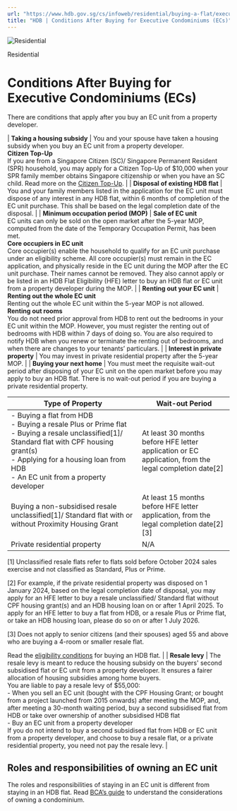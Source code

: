 ```yaml
---
url: "https://www.hdb.gov.sg/cs/infoweb/residential/buying-a-flat/executive-condominium/conditions-after-buying-for-ec"
title: "HDB | Conditions After Buying for Executive Condominiums (ECs)"
---
```


![Residential](https://www.hdb.gov.sg/cs/infoweb/-/media/HDBContent/Images/General/residential-masthead.jpg)

Residential


# Conditions After Buying for Executive Condominiums (ECs)

There are conditions that apply after you buy an EC unit from a property developer.

| **Taking a housing subsidy** | You and your spouse have taken a housing subsidy when you buy an EC unit from a property developer.<br>**Citizen Top-Up**<br>If you are from a Singapore Citizen (SC)/ Singapore Permanent Resident (SPR) household, you may apply for a Citizen Top-Up of $10,000 when your SPR family member obtains Singapore citizenship or when you have an SC child. Read more on the [Citizen Top-Up](https://www.hdb.gov.sg/residential/servicing-your-hdb-housing-loan/citizen-topup). |
| **Disposal of existing HDB flat** | You and your family members listed in the application for the EC unit must dispose of any interest in any HDB flat, within 6 months of completion of the EC unit purchase. This shall be based on the legal completion date of the disposal. |
| **Minimum occupation period (MOP)** | **Sale of EC unit**<br>EC units can only be sold on the open market after the 5-year MOP, computed from the date of the Temporary Occupation Permit, has been met.<br>**Core occupiers in EC unit**<br>Core occupier(s) enable the household to qualify for an EC unit purchase under an eligibility scheme. All core occupier(s) must remain in the EC application, and physically reside in the EC unit during the MOP after the EC unit purchase. Their names cannot be removed. They also cannot apply or be listed in an HDB Flat Eligibility (HFE) letter to buy an HDB flat or EC unit from a property developer during the MOP. |
| **Renting out your EC unit** | **Renting out the whole EC unit**<br>Renting out the whole EC unit within the 5-year MOP is not allowed.<br>**Renting out rooms**<br>You do not need prior approval from HDB to rent out the bedrooms in your EC unit within the MOP. However, you must register the renting out of bedrooms with HDB within 7 days of doing so. You are also required to notify HDB when you renew or terminate the renting out of bedrooms, and when there are changes to your tenants’ particulars. |
| **Interest in private property** | You may invest in private residential property after the 5-year MOP. |
| **Buying your next home** | You must meet the requisite wait-out period after disposing of your EC unit on the open market before you may apply to buy an HDB flat. There is no wait-out period if you are buying a private residential property.

| Type of Property | Wait-out Period |
| --- | --- |
| - Buying a flat from HDB<br>- Buying a resale Plus or Prime flat<br>- Buying a resale unclassified\[1\]/ Standard flat with CPF housing grant(s)<br>- Applying for a housing loan from HDB<br>- An EC unit from a property developer | At least 30 months before HFE letter application or EC application, from the legal completion date\[2\] |
| Buying a non-subsidised resale unclassified\[1\]/ Standard flat with or without Proximity Housing Grant | At least 15 months before HFE letter application, from the legal completion date\[2\]\[3\] |
| Private residential property | N/A |

\[1\] Unclassified resale flats refer to flats sold before October 2024 sales exercise and not classified as Standard, Plus or Prime.

\[2\] For example, if the private residential property was disposed on 1 January 2024, based on the legal completion date of disposal, you may apply for an HFE letter to buy a resale unclassified/ Standard flat without CPF housing grant(s) and an HDB housing loan on or after 1 April 2025. To apply for an HFE letter to buy a flat from HDB, or a resale Plus or Prime flat, or take an HDB housing loan, please do so on or after 1 July 2026.

\[3\] Does not apply to senior citizens (and their spouses) aged 55 and above who are buying a 4-room or smaller resale flat.

Read the [eligibility conditions](https://www.hdb.gov.sg/cs/infoweb/residential/buying-a-flat/understanding-your-eligibility-and-housing-loan-options/flat-and-grant-eligibility) for buying an HDB flat. |
| **Resale levy** | The resale levy is meant to reduce the housing subsidy on the buyers' second subsidised flat or EC unit from a property developer. It ensures a fairer allocation of housing subsidies among home buyers.<br>You are liable to pay a resale levy of $55,000:<br>- When you sell an EC unit (bought with the CPF Housing Grant; or bought from a project launched from 2015 onwards) after meeting the MOP, and, after meeting a 30-month waiting period, buy a second subsidised flat from HDB or take over ownership of another subsidised HDB flat<br>- Buy an EC unit from a property developer<br>If you do not intend to buy a second subsidised flat from HDB or EC unit from a property developer, and choose to buy a resale flat, or a private residential property, you need not pay the resale levy. |

## Roles and responsibilities of owning an EC unit

The roles and responsibilities of staying in an EC unit is different from staying in an HDB flat. Read [BCA’s guide](https://www1.bca.gov.sg/public/private-property-ownership/be-condo-savvy/before-owning-a-condo) to understand the considerations of owning a condominium.